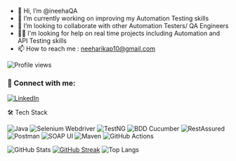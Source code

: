 - 👋 Hi, I’m @ineehaQA
- 🌱 I’m currently working on improving my Automation Testing skills
- 🤝 I’m looking to collaborate with other Automation Testers/ QA Engineers
- 🐱‍🏍 I'm  looking for help on real time projects including Automation and API Testing skills
- 📫 How to reach me : neeharikap10@gmail.com

![Profile views](https://komarev.com/ghpvc/?username=ineehaQA&color=yellow)

### 🔗 Connect with me:
[![LinkedIn](https://img.shields.io/badge/LinkedIn-blue?style=for-the-badge&logo=linkedin&logoColor=white)](https://www.linkedin.com/in/neeharikapasupuleti)


 🛠️ Tech Stack

![Java](https://img.shields.io/badge/Java-ED8B00?style=for-the-badge&logo=java&logoColor=white)
![Selenium Webdriver](https://img.shields.io/badge/Selenium-43B02A?style=for-the-badge&logo=selenium&logoColor=white)
![TestNG](https://img.shields.io/badge/TestNG-FF6F00?style=for-the-badge&logo=testng&logoColor=white)
![BDD Cucumber](https://img.shields.io/badge/Cucumber-23D967?style=for-the-badge&logo=cucumber&logoColor=white)
![RestAssured](https://img.shields.io/badge/RestAssured-005571?style=for-the-badge&logo=restassured&logoColor=white)
![Postman](https://img.shields.io/badge/Postman-FF6C37?style=for-the-badge&logo=postman&logoColor=white)
![SOAP UI](https://img.shields.io/badge/SOAP%20UI-0476C2?style=for-the-badge&logo=soapui&logoColor=white)
![Maven](https://img.shields.io/badge/Maven-1565C0?style=for-the-badge&logo=apachemaven&logoColor=white)
![GitHub Actions](https://img.shields.io/badge/GitHub%20Actions-2088FF?style=for-the-badge&logo=github-actions&logoColor=white)

![GitHub Stats](https://github-readme-stats.vercel.app/api?username=ineehaQA&show_icons=true&theme=github_dark)
[![GitHub Streak](https://streak-stats.demolab.com?user=ineehaQA&theme=dark&date_format=M%20j%5B%2C%20Y%5D)](https://git.io/streak-stats)
![Top Langs](https://github-readme-stats.vercel.app/api/top-langs/?username=ineehaQA&layout=compact&theme=github_dark)





